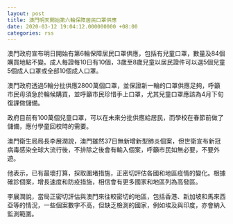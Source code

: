 ```yaml
---
layout: post
title: 澳門明天開始第六輪保障居民口罩供應
date: 2020-03-12 19:04:12.000000000 +08:00
categories: rss
---
```


澳門政府宣布明日開始有第6輪保障居民口罩供應，包括有兒童口罩，數量及84個購買地點不變。成人每證每10日有10個，3歲至8歲兒童以居民證件可以選5個兒童5個成人口罩或全部10個成人口罩。

澳門政府透過5輪分批供應2800萬個口罩，並保證新一輪的口罩供應足夠，呼籲市民毋須急於輪候購買，並呼籲市民珍惜手上口罩，尤其兒童口罩應該為4月下旬復課做儲備。

政府目前有100萬個兒童口罩，可以在未來分批供應給居民，而學校在春節前做了儲備，應付學童回校時的需要。

澳門衛生局局長李展潤說，澳門雖然37日無新增新型肺炎個案，但世衛宣布新冠病毒感染全球大流行後，不排除之後會有輸入個案，呼籲市民如無必要，不要外遊。

他表示，已有最壞打算，採取圍堵措施，正密切評估各國和地區疫情的變化。根據確診個案，增長速度和防疫措施，相信會有更多國家和地區列為高發區。

李展潤說，當局正密切評估與澳門來往較密切的地區，包括香港、新加坡和馬來西亞等的情況，一些個案數字不高，但缺乏檢測的國家，例如埃及與印度，亦會納入監測範圍。
